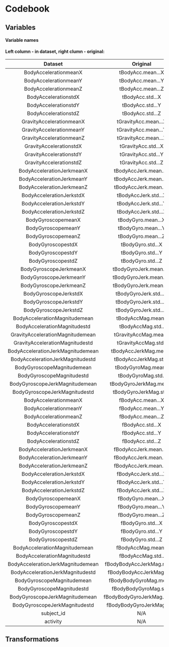 Codebook
=========

Variables
--------

#### Variable names


**Left column - in dataset, right clumn - original:**

|              Dataset              |           Original          |
|:---------------------------------:|:---------------------------:|
|       BodyAccelerationmeanX       |      tBodyAcc.mean...X      |
|       BodyAccelerationmeanY       |      tBodyAcc.mean...Y      |
|       BodyAccelerationmeanZ       |      tBodyAcc.mean...Z      |
|        BodyAccelerationstdX       |       tBodyAcc.std...X      |
|        BodyAccelerationstdY       |       tBodyAcc.std...Y      |
|        BodyAccelerationstdZ       |       tBodyAcc.std...Z      |
|      GravityAccelerationmeanX     |     tGravityAcc.mean...X    |
|      GravityAccelerationmeanY     |     tGravityAcc.mean...Y    |
|      GravityAccelerationmeanZ     |     tGravityAcc.mean...Z    |
|      GravityAccelerationstdX      |     tGravityAcc.std...X     |
|      GravityAccelerationstdY      |     tGravityAcc.std...Y     |
|      GravityAccelerationstdZ      |     tGravityAcc.std...Z     |
|     BodyAccelerationJerkmeanX     |    tBodyAccJerk.mean...X    |
|     BodyAccelerationJerkmeanY     |    tBodyAccJerk.mean...Y    |
|     BodyAccelerationJerkmeanZ     |    tBodyAccJerk.mean...Z    |
|      BodyAccelerationJerkstdX     |     tBodyAccJerk.std...X    |
|      BodyAccelerationJerkstdY     |     tBodyAccJerk.std...Y    |
|      BodyAccelerationJerkstdZ     |     tBodyAccJerk.std...Z    |
|         BodyGyroscopemeanX        |      tBodyGyro.mean...X     |
|         BodyGyroscopemeanY        |      tBodyGyro.mean...Y     |
|         BodyGyroscopemeanZ        |      tBodyGyro.mean...Z     |
|         BodyGyroscopestdX         |      tBodyGyro.std...X      |
|         BodyGyroscopestdY         |      tBodyGyro.std...Y      |
|         BodyGyroscopestdZ         |      tBodyGyro.std...Z      |
|       BodyGyroscopeJerkmeanX      |    tBodyGyroJerk.mean...X   |
|       BodyGyroscopeJerkmeanY      |    tBodyGyroJerk.mean...Y   |
|       BodyGyroscopeJerkmeanZ      |    tBodyGyroJerk.mean...Z   |
|       BodyGyroscopeJerkstdX       |    tBodyGyroJerk.std...X    |
|       BodyGyroscopeJerkstdY       |    tBodyGyroJerk.std...Y    |
|       BodyGyroscopeJerkstdZ       |    tBodyGyroJerk.std...Z    |
|   BodyAccelerationMagnitudemean   |      tBodyAccMag.mean..     |
|    BodyAccelerationMagnitudestd   |      tBodyAccMag.std..      |
|  GravityAccelerationMagnitudemean |    tGravityAccMag.mean..    |
|  GravityAccelerationMagnitudestd  |     tGravityAccMag.std..    |
| BodyAccelerationJerkMagnitudemean |    tBodyAccJerkMag.mean..   |
|  BodyAccelerationJerkMagnitudestd |    tBodyAccJerkMag.std..    |
|     BodyGyroscopeMagnitudemean    |     tBodyGyroMag.mean..     |
|     BodyGyroscopeMagnitudestd     |      tBodyGyroMag.std..     |
|   BodyGyroscopeJerkMagnitudemean  |   tBodyGyroJerkMag.mean..   |
|   BodyGyroscopeJerkMagnitudestd   |    tBodyGyroJerkMag.std..   |
|       BodyAccelerationmeanX       |      fBodyAcc.mean...X      |
|       BodyAccelerationmeanY       |      fBodyAcc.mean...Y      |
|       BodyAccelerationmeanZ       |      fBodyAcc.mean...Z      |
|        BodyAccelerationstdX       |       fBodyAcc.std...X      |
|        BodyAccelerationstdY       |       fBodyAcc.std...Y      |
|        BodyAccelerationstdZ       |       fBodyAcc.std...Z      |
|     BodyAccelerationJerkmeanX     |    fBodyAccJerk.mean...X    |
|     BodyAccelerationJerkmeanY     |    fBodyAccJerk.mean...Y    |
|     BodyAccelerationJerkmeanZ     |    fBodyAccJerk.mean...Z    |
|      BodyAccelerationJerkstdX     |     fBodyAccJerk.std...X    |
|      BodyAccelerationJerkstdY     |     fBodyAccJerk.std...Y    |
|      BodyAccelerationJerkstdZ     |     fBodyAccJerk.std...Z    |
|         BodyGyroscopemeanX        |      fBodyGyro.mean...X     |
|         BodyGyroscopemeanY        |      fBodyGyro.mean...Y     |
|         BodyGyroscopemeanZ        |      fBodyGyro.mean...Z     |
|         BodyGyroscopestdX         |      fBodyGyro.std...X      |
|         BodyGyroscopestdY         |      fBodyGyro.std...Y      |
|         BodyGyroscopestdZ         |      fBodyGyro.std...Z      |
|   BodyAccelerationMagnitudemean   |      fBodyAccMag.mean..     |
|    BodyAccelerationMagnitudestd   |      fBodyAccMag.std..      |
| BodyAccelerationJerkMagnitudemean |  fBodyBodyAccJerkMag.mean.. |
|  BodyAccelerationJerkMagnitudestd |  fBodyBodyAccJerkMag.std..  |
|     BodyGyroscopeMagnitudemean    |   fBodyBodyGyroMag.mean..   |
|     BodyGyroscopeMagnitudestd     |    fBodyBodyGyroMag.std..   |
|   BodyGyroscopeJerkMagnitudemean  | fBodyBodyGyroJerkMag.mean.. |
|   BodyGyroscopeJerkMagnitudestd   |  fBodyBodyGyroJerkMag.std.. |
|             subject_id            |           N/A               |
|              activity             |           N/A               |

Transformations
--------------
